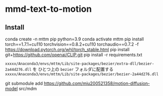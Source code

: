 # mmd-text-to-motion

## Install

conda create -n mttm pip python=3.9
conda activate mttm
pip install torch==1.7.1+cu110 torchvision==0.8.2+cu110 torchaudio==0.7.2 -f https://download.pytorch.org/whl/torch_stable.html
pip install git+https://github.com/openai/CLIP.git
pip install -r requirements.txt

`xxxxx/Anaconda3/envs/mttm/Lib/site-packages/bezier/extra-dll/bezier-2a44d276.dll` を ひとつ上の `bezier` フォルダに配置する
`xxxxx/Anaconda3/envs/mttm/Lib/site-packages/bezier/bezier-2a44d276.dll`

git submodule add https://github.com/miu200521358/motion-diffusion-model src/mdm
